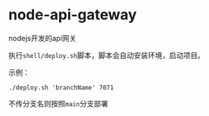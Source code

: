 # node-api-gateway
nodejs开发的api网关

执行`shell/deploy.sh`脚本，脚本会自动安装环境，启动项目。

示例：
```shell
./deploy.sh 'branchName' 7071
```
不传分支名则按照`main`分支部署